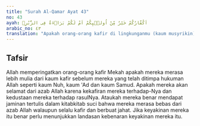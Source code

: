 ```yaml
---
title: "Surah Al-Qamar Ayat 43"
no: 43
ayah: اَكُفَّارُكُمْ خَيْرٌ مِّنْ اُولٰۤىِٕكُمْ اَمْ لَكُمْ بَرَاۤءَةٌ فِى الزُّبُرِۚ
arabic_no: ٤٣
translation: "Apakah orang-orang kafir di lingkunganmu (kaum musyrikin) lebih baik dari mereka, ataukah kamu telah mempunyai jaminan kebebasan (dari azab) dalam kitab-kitab terdahulu? "
---
```


## Tafsir

Allah memperingatkan orang-orang kafir Mekah apakah mereka merasa lebih mulia dari kaum kafir sebelum mereka yang telah ditimpa hukuman Allah seperti kaum Nuh, kaum 'Ad dan kaum Samud. Apakah mereka akan selamat dari azab Allah karena kekafiran mereka terhadap-Nya dan kedustaan mereka terhadap rasulNya. Ataukah mereka benar mendapat jaminan tertulis dalam kitabkitab suci bahwa mereka merasa bebas dari azab Allah walaupun selalu kafir dan berbuat jahat. Jika keyakinan mereka itu benar perlu menunjukkan landasan kebenaran keyakinan mereka itu.